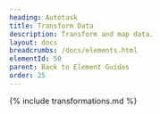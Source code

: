 ```yaml
---
heading: Autotask
title: Transform Data
description: Transform and map data.
layout: docs
breadcrumbs: /docs/elements.html
elementId: 50
parent: Back to Element Guides
order: 25
---
```


{% include transformations.md %}

